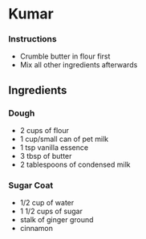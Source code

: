 # Kumar

### Instructions

- Crumble butter in flour first
- Mix all other ingredients afterwards

## Ingredients

### Dough

- 2 cups of flour 
- 1 cup/small can of pet milk
- 1 tsp vanilla essence
- 3 tbsp of butter
- 2 tablespoons of condensed milk

### Sugar Coat

- 1/2 cup of water
- 1 1/2 cups of sugar
- stalk of ginger ground
- cinnamon

